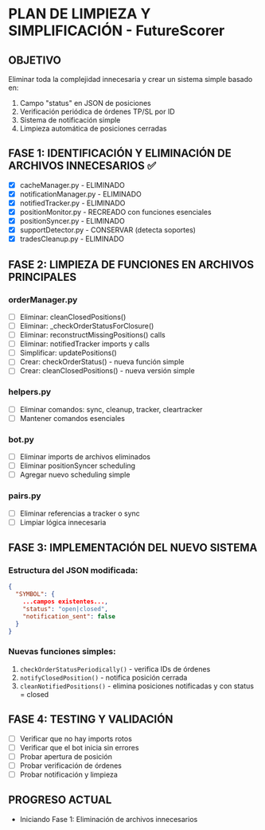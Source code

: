 # PLAN DE LIMPIEZA Y SIMPLIFICACIÓN - FutureScorer

## OBJETIVO
Eliminar toda la complejidad innecesaria y crear un sistema simple basado en:
1. Campo "status" en JSON de posiciones
2. Verificación periódica de órdenes TP/SL por ID
3. Sistema de notificación simple
4. Limpieza automática de posiciones cerradas

## FASE 1: IDENTIFICACIÓN Y ELIMINACIÓN DE ARCHIVOS INNECESARIOS ✅
- [x] cacheManager.py - ELIMINADO
- [x] notificationManager.py - ELIMINADO  
- [x] notifiedTracker.py - ELIMINADO
- [x] positionMonitor.py - RECREADO con funciones esenciales
- [x] positionSyncer.py - ELIMINADO
- [x] supportDetector.py - CONSERVAR (detecta soportes)
- [x] tradesCleanup.py - ELIMINADO

## FASE 2: LIMPIEZA DE FUNCIONES EN ARCHIVOS PRINCIPALES
### orderManager.py
- [ ] Eliminar: cleanClosedPositions()
- [ ] Eliminar: _checkOrderStatusForClosure()
- [ ] Eliminar: reconstructMissingPositions() calls
- [ ] Eliminar: notifiedTracker imports y calls
- [ ] Simplificar: updatePositions()
- [ ] Crear: checkOrderStatus() - nueva función simple
- [ ] Crear: cleanClosedPositions() - nueva versión simple

### helpers.py
- [ ] Eliminar comandos: sync, cleanup, tracker, cleartracker
- [ ] Mantener comandos esenciales

### bot.py
- [ ] Eliminar imports de archivos eliminados
- [ ] Eliminar positionSyncer scheduling
- [ ] Agregar nuevo scheduling simple

### pairs.py
- [ ] Eliminar referencias a tracker o sync
- [ ] Limpiar lógica innecesaria

## FASE 3: IMPLEMENTACIÓN DEL NUEVO SISTEMA
### Estructura del JSON modificada:
```json
{
  "SYMBOL": {
    ...campos existentes...,
    "status": "open|closed",
    "notification_sent": false
  }
}
```

### Nuevas funciones simples:
1. `checkOrderStatusPeriodically()` - verifica IDs de órdenes
2. `notifyClosedPosition()` - notifica posición cerrada
3. `cleanNotifiedPositions()` - elimina posiciones notificadas y con status = closed

## FASE 4: TESTING Y VALIDACIÓN
- [ ] Verificar que no hay imports rotos
- [ ] Verificar que el bot inicia sin errores
- [ ] Probar apertura de posición
- [ ] Probar verificación de órdenes
- [ ] Probar notificación y limpieza

## PROGRESO ACTUAL
- Iniciando Fase 1: Eliminación de archivos innecesarios
